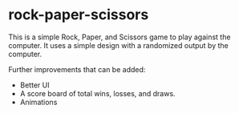 # rock-paper-scissors

This is a simple Rock, Paper, and Scissors game to play against the computer. It uses a simple design with a randomized output by the computer. 

Further improvements that can be added:
- Better UI
- A score board of total wins, losses, and draws.
- Animations